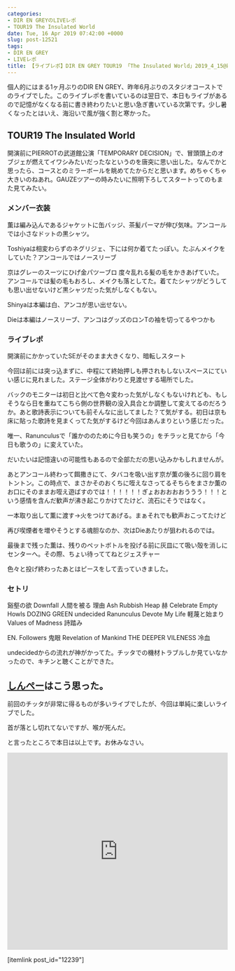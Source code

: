 ```yaml
---
categories:
- DIR EN GREYのLIVEレポ
- TOUR19 The Insulated World
date: Tue, 16 Apr 2019 07:42:00 +0000
slug: post-12521
tags:
- DIR EN GREY
- LIVEレポ
title: 【ライブレポ】DIR EN GREY TOUR19 「The Insulated World」2019_4_15@新木場スタジオコースト
---
```


個人的にはまる1ヶ月ぶりのDIR EN GREY、昨年6月ぶりのスタジオコーストでのライブでした。このライブレポを書いているのは翌日で、本日もライブがあるので記憶がなくなる前に書き終わりたいと思い急ぎ書いている次第です。少し暑くなったとはいえ、海沿いで風が強く割と寒かった。

<!--more--> 

<h2>TOUR19 The Insulated World</h2>
開演前にPIERROTの武道館公演「TEMPORARY DECISION」で、冒頭頭上のオブジェが燃えてイワシみたいだったなというのを唐突に思い出した。なんでかと思ったら、コースとのミラーボールを眺めてたからだと思います。めちゃくちゃ大きいのねあれ。GAUZEツアーの時みたいに照明下ろしてスタートってのもまた見てみたい。

<h3>メンバー衣装</h3>
薫は編み込んであるジャケットに缶バッジ、茶髪パーマが伸び気味。アンコールでは小さなドットの黒シャツ。

Toshiyaは相変わらずのネグリジェ、下には何か着てたっぽい。たぶんメイクをしていた？アンコールではノースリーブ

京はグレーのスーツにひげ金パツーブロ
度々乱れる髪の毛をかきあげていた。アンコールでは髪の毛もおろし、メイクも落としてた。着てたシャツがどうしても思い出せないけど黒シャツだった気がしなくもない。

Shinyaは本編は白、アンコが思い出せない。

Dieは本編はノースリーブ、アンコはグッズのロンTの袖を切ってるやつかも

<h3>ライブレポ</h3>
開演前にかかっていたSEがそのまま大きくなり、暗転しスタート

今回は前には突っ込まずに、中程にて終始押しも押されもしないスペースにていい感じに見れました。ステージ全体がわりと見渡せする場所でした。

バックのモニターは初日と比べて色々変わった気がしなくもないけれども、もしそうなら日を重ねてこちら側の世界観の没入具合とか調整して変えてるのだろうか。あと歌詩表示についても前そんなに出してました？て気がする。初日は京も床に貼った歌詩を見まくってた気がするけど今回はあんまりという感じだった。

唯一、Ranunculusで「誰かののために今日も笑うの」をチラッと見てから「今日も歌うの」に変えていた。

だいたいは記憶違いの可能性もあるので全部ただの思い込みかもしれませんが。

あとアンコール終わって餌撒きにて、タバコを吸い出す京が薫の後ろに回り肩をトントン。この時点で、まさかそのおくちに咥えなさってるそちらをまさか薫のお口にそのままお咥え遊ばすのでは！！！！！！ぎょおおおおおううう！！！という感情を含んだ歓声が沸き起こりかけてたけど、流石にそうではなく。

一本取り出して薫に渡す→火をつけてあげる。まぁそれでも歓声おこってたけど

再び喫煙者を増やそうとする魂胆なのか、次はDieあたりが狙われるのでは。

最後まで残った薫は、残りのペットボトルを投げる前に灰皿にて吸い殻を消しにセンターへ。その際、ちょい待っててねとジェスチャー

色々と投げ終わったあとはピースをして去っていきました。

<h3>セトリ</h3>
谿壑の欲
Downfall
人間を被る
理由
Ash
Rubbish Heap
赫
Celebrate Empty Howls
DOZING GREEN
undecided
Ranunculus
Devote My Life
軽蔑と始まり
Values of Madness
詩踏み

EN.
Followers
鬼眼
Revelation of Mankind
THE DEEPER VILENESS
冷血

undecidedからの流れが神がかってた。チッタでの機材トラブルしか見ていなかったので、キチンと聴くことができた。

<h2><a href="https://twitter.com/s_s_p_y">しんぺー</a>はこう思った。</h2>

前回のチッタが非常に得るものが多いライブでしたが、今回は単純に楽しいライブでした。

首が落とし切れてないですが、喉が死んだ。

と言ったところで本日は以上です。お休みなさい。

<iframe style="width: 100%; max-width: 660px; overflow: hidden; background: transparent;" src="https://embed.music.apple.com/jp/album/the-insulated-world-radio-edit-ver/1436680435" height="450" frameborder="0" sandbox="allow-forms allow-popups allow-same-origin allow-scripts allow-storage-access-by-user-activation allow-top-navigation-by-user-activation"></iframe>

[itemlink post_id="12239"]
